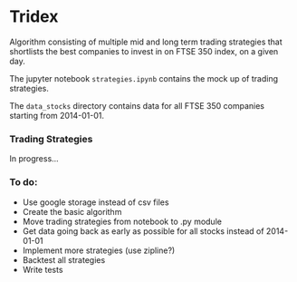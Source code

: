 # Tridex
Algorithm consisting of multiple mid and long term trading strategies that shortlists the best companies to invest in on FTSE 350 index, on a given day.

The jupyter notebook `strategies.ipynb` contains the mock up of trading strategies. 

The `data_stocks` directory contains data for all FTSE 350 companies starting from 2014-01-01.

### Trading Strategies
In progress...

### To do:
- Use google storage instead of csv files
- Create the basic algorithm
- Move trading strategies from notebook to .py module
- Get data going back as early as possible for all stocks instead of 2014-01-01
- Implement more strategies (use zipline?)
- Backtest all strategies
- Write tests


